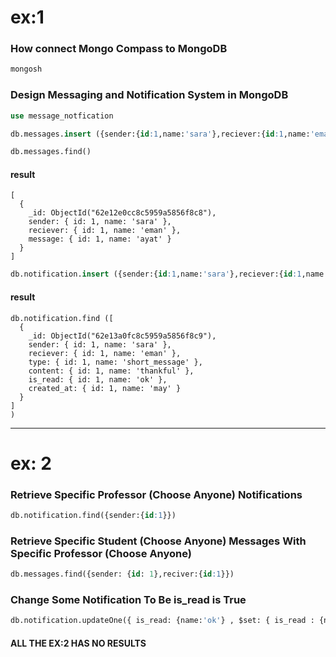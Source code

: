 
# ex:1

### How connect Mongo Compass to MongoDB
```sql
mongosh
```

### Design Messaging and Notification System in MongoDB
```sql
use message_notfication

db.messages.insert ({sender:{id:1,name:'sara'},reciever:{id:1,name:'eman'},message:{id:1,name:'ayat'}})

db.messages.find()
```
#### result

```
[
  {
    _id: ObjectId("62e12e0cc8c5959a5856f8c8"),
    sender: { id: 1, name: 'sara' },
    reciever: { id: 1, name: 'eman' },
    message: { id: 1, name: 'ayat' }
  }
]
```

```sql
db.notification.insert ({sender:{id:1,name:'sara'},reciever:{id:1,name:'eman'},type:{id:1,name:'short_message'},content:{id:1,name:'thankful'},is_read:{id:1,name:'ok'},created_at:{id:1,name:'may'}})
```

#### result 
```
db.notification.find ([
  {
    _id: ObjectId("62e13a0fc8c5959a5856f8c9"),
    sender: { id: 1, name: 'sara' },
    reciever: { id: 1, name: 'eman' },
    type: { id: 1, name: 'short_message' },
    content: { id: 1, name: 'thankful' },
    is_read: { id: 1, name: 'ok' },
    created_at: { id: 1, name: 'may' }
  }
]
)
```
_________________________________________________________________________________________________________________________________________________________

# ex: 2

### Retrieve Specific Professor (Choose Anyone) Notifications

```sql
db.notification.find({sender:{id:1}})
``` 
 
 
### Retrieve Specific Student (Choose Anyone) Messages With Specific Professor (Choose Anyone)

```sql
db.messages.find({sender: {id: 1},reciver:{id:1}})
```

### Change Some Notification To Be is_read is True
 
```sql
db.notification.updateOne({ is_read: {name:'ok'} , $set: { is_read : {name: null }} })
```

#### ALL THE EX:2 HAS NO RESULTS


